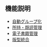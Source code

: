 ## 機能説明

- [自動グループ化](function/001.html)
- [所持・既読管理](function/002.html)
- [電子書籍管理](function/003.html)
- [版型統合](function/004.html)

